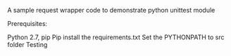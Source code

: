 A sample request wrapper code to demonstrate python unittest module

Prerequisites:

Python 2.7, pip
Pip install the requirements.txt
Set the PYTHONPATH to src folder
Testing
